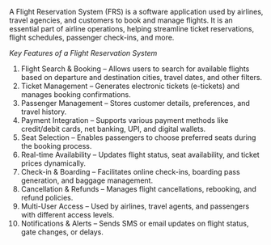 A Flight Reservation System (FRS) is a software application used by airlines, travel agencies, and customers to book and manage flights. It is an essential part of airline operations, helping streamline ticket reservations, flight schedules, passenger check-ins, and more.

*Key Features of a Flight Reservation System*
  1. Flight Search & Booking – Allows users to search for available flights based on departure and destination cities, travel dates, and other filters.
  2. Ticket Management – Generates electronic tickets (e-tickets) and manages booking confirmations.
  3. Passenger Management – Stores customer details, preferences, and travel history.
  4. Payment Integration – Supports various payment methods like credit/debit cards, net banking, UPI, and digital wallets.
  5. Seat Selection – Enables passengers to choose preferred seats during the booking process.
  6. Real-time Availability – Updates flight status, seat availability, and ticket prices dynamically.
  7. Check-in & Boarding – Facilitates online check-ins, boarding pass generation, and baggage management.
  8. Cancellation & Refunds – Manages flight cancellations, rebooking, and refund policies.
  9. Multi-User Access – Used by airlines, travel agents, and passengers with different access levels.
  10. Notifications & Alerts – Sends SMS or email updates on flight status, gate changes, or delays.
